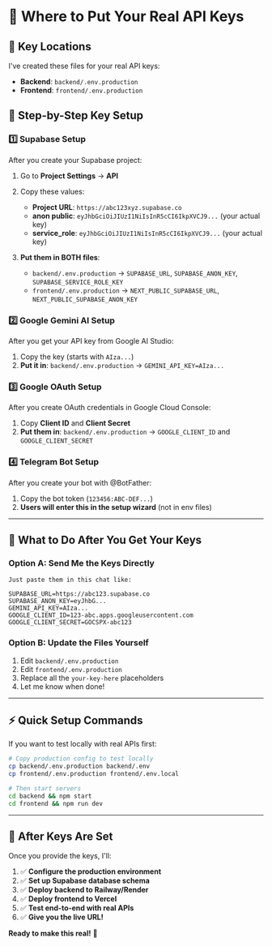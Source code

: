# 🔑 **Where to Put Your Real API Keys**

## 📍 **Key Locations**

I've created these files for your real API keys:

- **Backend**: `backend/.env.production`
- **Frontend**: `frontend/.env.production`

## 🔧 **Step-by-Step Key Setup**

### **1️⃣ Supabase Setup**
After you create your Supabase project:

1. Go to **Project Settings** → **API**
2. Copy these values:
   - **Project URL**: `https://abc123xyz.supabase.co`
   - **anon public**: `eyJhbGciOiJIUzI1NiIsInR5cCI6IkpXVCJ9...` (your actual key)
   - **service_role**: `eyJhbGciOiJIUzI1NiIsInR5cCI6IkpXVCJ9...` (your actual key)

3. **Put them in BOTH files**:
   - `backend/.env.production` → `SUPABASE_URL`, `SUPABASE_ANON_KEY`, `SUPABASE_SERVICE_ROLE_KEY`
   - `frontend/.env.production` → `NEXT_PUBLIC_SUPABASE_URL`, `NEXT_PUBLIC_SUPABASE_ANON_KEY`

### **2️⃣ Google Gemini AI Setup**
After you get your API key from Google AI Studio:

1. Copy the key (starts with `AIza...`)
2. **Put it in**: `backend/.env.production` → `GEMINI_API_KEY=AIza...`

### **3️⃣ Google OAuth Setup**
After you create OAuth credentials in Google Cloud Console:

1. Copy **Client ID** and **Client Secret**
2. **Put them in**: `backend/.env.production` → `GOOGLE_CLIENT_ID` and `GOOGLE_CLIENT_SECRET`

### **4️⃣ Telegram Bot Setup**
After you create your bot with @BotFather:

1. Copy the bot token (`123456:ABC-DEF...`)
2. **Users will enter this in the setup wizard** (not in env files)

---

## 🎯 **What to Do After You Get Your Keys**

### **Option A: Send Me the Keys Directly**
```
Just paste them in this chat like:

SUPABASE_URL=https://abc123.supabase.co
SUPABASE_ANON_KEY=eyJhbG...
GEMINI_API_KEY=AIza...
GOOGLE_CLIENT_ID=123-abc.apps.googleusercontent.com
GOOGLE_CLIENT_SECRET=GOCSPX-abc123
```

### **Option B: Update the Files Yourself**
1. Edit `backend/.env.production`
2. Edit `frontend/.env.production` 
3. Replace all the `your-key-here` placeholders
4. Let me know when done!

---

## ⚡ **Quick Setup Commands**

If you want to test locally with real APIs first:

```bash
# Copy production config to test locally
cp backend/.env.production backend/.env
cp frontend/.env.production frontend/.env.local

# Then start servers
cd backend && npm start
cd frontend && npm run dev
```

---

## 🚀 **After Keys Are Set**

Once you provide the keys, I'll:

1. ✅ **Configure the production environment**
2. ✅ **Set up Supabase database schema**
3. ✅ **Deploy backend to Railway/Render**
4. ✅ **Deploy frontend to Vercel**
5. ✅ **Test end-to-end with real APIs**
6. ✅ **Give you the live URL!**

**Ready to make this real!** 🎉